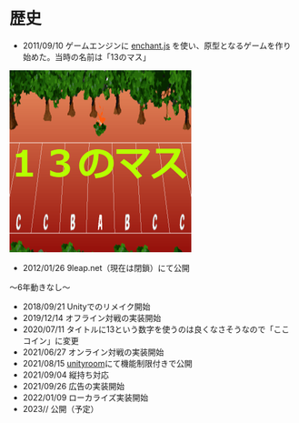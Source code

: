 # 歴史

- 2011/09/10 ゲームエンジンに [enchant.js](https://ja.wikipedia.org/wiki/Enchant.js) を使い、原型となるゲームを作り始めた。当時の名前は「13のマス」

![13のマス タイトル](Masu13_enchant/start.png)

- 2012/01/26 9leap.net（現在は閉鎖）にて公開

～6年動きなし～

- 2018/09/21 Unityでのリメイク開始
- 2019/12/14 オフライン対戦の実装開始
- 2020/07/11 タイトルに13という数字を使うのは良くなさそうなので「ここコイン」に変更
- 2021/06/27 オンライン対戦の実装開始
- 2021/08/15 [unityroom](https://unityroom.com/games/kokocoin)にて機能制限付きで公開
- 2021/09/04 縦持ち対応
- 2021/09/26 広告の実装開始
- 2022/01/09 ローカライズ実装開始
- 2023// 公開（予定）
